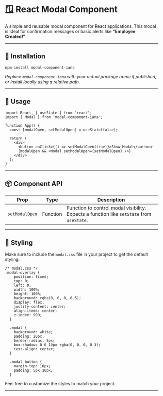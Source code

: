 <h1>🪟 React Modal Component</h1>

<p>A simple and reusable modal component for React applications. This modal is ideal for confirmation messages or basic alerts like <strong>"Employee Created!"</strong>.</p>

<hr>

<h2>🚀 Installation</h2>

<pre><code>npm install modal-component-iana
</code></pre>
<p><em>Replace <code>modal-component-iana</code> with your actual package name if published, or install locally using a relative path.</em></p>

<hr>

<h2>🧩 Usage</h2>

<pre><code>import React, { useState } from 'react';
import { Modal } from 'modal-component-iana'; 

function App() {
  const [modalOpen, setModalOpen] = useState(false);

  return (
    &lt;div&gt;
      &lt;button onClick={() =&gt; setModalOpen(true)}&gt;Show Modal&lt;/button&gt;
      {modalOpen && &lt;Modal setModalOpen={setModalOpen} /&gt;}
    &lt;/div&gt;
  );
}
</code></pre>

<hr>

<h2>📦 Component API</h2>

<table>
  <thead>
    <tr>
      <th>Prop</th>
      <th>Type</th>
      <th>Description</th>
    </tr>
  </thead>
  <tbody>
    <tr>
      <td><code>setModalOpen</code></td>
      <td>Function</td>
      <td>Function to control modal visibility. Expects a function like <code>setState</code> from <code>useState</code>.</td>
    </tr>
  </tbody>
</table>

<hr>

<h2>🎨 Styling</h2>

<p>Make sure to include the <code>modal.css</code> file in your project to get the default styling:</p>

<pre><code>/* modal.css */
.modal-overlay {
    position: fixed;
    top: 0;
    left: 0;
    width: 100%;
    height: 100%;
    background: rgba(0, 0, 0, 0.5);
    display: flex;
    justify-content: center;
    align-items: center;
    z-index: 999;
  }
  
  .modal {
    background: white;
    padding: 20px;
    border-radius: 5px;
    box-shadow: 0 0 10px rgba(0, 0, 0, 0.3);
    text-align: center;
  }
  
  .modal button {
    margin-top: 10px;
    padding: 5px 10px;
  }
</code></pre>

<p>Feel free to customize the styles to match your project.</p>

<hr>
